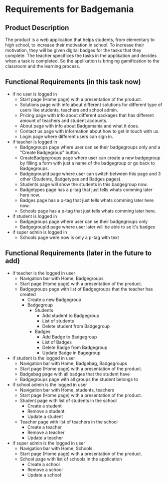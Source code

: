# Requirements for Badgemania

## Product Description

The product is a web application that helps students, from elementary to high school, to increase their motivation in school.
To increase their motivation, they will be given digital badges for the tasks that they complete.
The teacher specifices the tasks in the applikation and decides when a task is completed.
So the applikation is bringing gamification to the classroom and the learning process.

## Functional Requirements (in this task now)

- if no user is logged in
  -  Start page (Home page) with a presentation of the product.
  -  Solutions page with info about different solutions for different type of users like students, teachers and school admin.
  -  Pricing page with info about different packages that has different amount of teachers and student accounts.
  -  About page with info about Badgemania and what it does.
  -  Contact us page with information about how to get in touch with us.
  -  Login page where different users can sign in.
- if teacher is logged in
  -  Badgegroups page where user can se their badgegroups only and a "Create Badgegroup" button.
  -  CreateBadgegroups page where user can create a new badgegroup by filling a form with just a name of the badgegroup or go back to Badgegroups.
  -  BadgegroupId page where user can switch between this page and 3 other (Students, Badgetypes and Badges pages).
  -  Students page will show the students in this badgegroup now.
  -  Badgetypes page has a p-tag that just tells whats comming later here now.
  -  Badges page has a p-tag that just tells whats comming later here now.
  -  Schools page has a p-tag that just tells whats comming later here.
- if student is logged in
  -  Badgegroups page where user can se their badgegroups only
  -  BadgegroupId page where user later will be able to se it's badges
- if super admin is logged in
  -  Schools page were now is only a p-tag with text

## Functional Requirements (later in the future to add)

- if teacher is the logged in user
  - Navigation bar with Home, Badgegroups
  - Start page (Home page) with a presentation of the product.
  - Badgegroups page with list of Badgegroups that the teacher has created
    - Create a new Badgegroup
    - Badgegroup
      - Students
        - Add student to Badgegroup
        - List of students
        - Delete student from Badgegroup
      - Badges
        - Add Badge to Badgegroup
        - List of Badges
        - Delete Badge from Badgegroup
        - Update Badge in Bagegroup
- if student is the logged in user
  - Navigation bar with Home, Badgebag, Badgegroups
  - Start page (Home page) with a presentation of the product.
  - Badgebag page with all badges that the student have
  - Badgegroups page with all groups the student belongs to
- if school admin is the logged in user
  - Navigation bar with Home, students, teachers
  - Start page (Home page) with a presentation of the product.
  - Student page with list of students in the school
    - Create a student
    - Remove a student
    - Update a student
  - Teacher page with list of teachers in the school
    - Create a teacher
    - Remove a teacher
    - Update a teacher
- if super admin is the logged in user
  - Navigation bar with Home, Schools
  - Start page (Home page) with a presentation of the product.
  - School page with list of schools in the application
    - Create a school
    - Remove a school
    - Update a school
